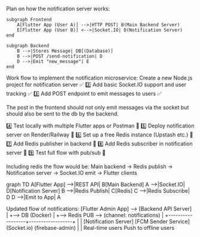 Plan on how the  notification server works:

    subgraph Frontend
        A[Flutter App (User A)] -->|HTTP POST| B(Main Backend Server)
        E[Flutter App (User B)] <-->|Socket.IO| D(Notification Server)
    end

    subgraph Backend
        B -->|Stores Message| DB[(Database)]
        B -->|POST /send-notification| D
        D -->|Emit "new_message"| E
    end


Work flow to implement the notification microservice:
Create a new Node.js project for notification server	✅
2️⃣	Add basic Socket.IO support and user tracking	✅
3️⃣	Add POST endpoint to emit messages to users	✅

The post in the frontend should not only emit messages via the socket but should also be sent to the db by the backend.

4️⃣	Test locally with multiple Flutter apps or Postman	🔄
5️⃣	Deploy notification server on Render/Railway	🔄
6️⃣	Set up a free Redis instance (Upstash etc.)	🔄
7️⃣	Add Redis publisher in backend	🔄
8️⃣	Add Redis subscriber in notification server	🔄
9️⃣	Test full flow with pub/sub	🔄

Including redis the flow would be:
Main backend → Redis publish → Notification server → Socket.IO emit → Flutter clients

graph TD
    A[Flutter App] -->|REST API| B[Main Backend]
    A -->|Socket.IO| D[Notification Server]
    B -->|Redis Publish| C[Redis]
    C -->|Redis Subscribe| D
    D -->|Emit to App| A


Updated flow of notifications:
[Flutter Admin App] --> [Backend API Server]
                             |
                             +--> DB (Docker)
                             |
                             +--> Redis PUB --> (channel: notifications)
                                        |
                     +------------------+------------------+
                     |                                     |
          [Notification Server]                [FCM Sender Service]
               (Socket.io)                            (firebase-admin)
                     |                                     |
               Real-time users                      Push to offline users

